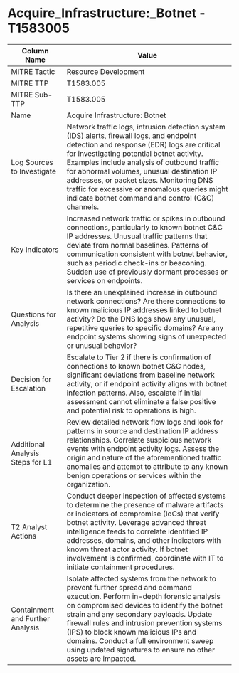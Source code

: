 # Acquire_Infrastructure:_Botnet - T1583005

| Column Name | Value |
|-------------|-------|
| MITRE Tactic | Resource Development |
| MITRE TTP | T1583.005 |
| MITRE Sub-TTP | T1583.005 |
| Name | Acquire Infrastructure: Botnet |
| Log Sources to Investigate | Network traffic logs, intrusion detection system (IDS) alerts, firewall logs, and endpoint detection and response (EDR) logs are critical for investigating potential botnet activity. Examples include analysis of outbound traffic for abnormal volumes, unusual destination IP addresses, or packet sizes. Monitoring DNS traffic for excessive or anomalous queries might indicate botnet command and control (C&C) channels. |
| Key Indicators | Increased network traffic or spikes in outbound connections, particularly to known botnet C&C IP addresses. Unusual traffic patterns that deviate from normal baselines. Patterns of communication consistent with botnet behavior, such as periodic check-ins or beaconing. Sudden use of previously dormant processes or services on endpoints. |
| Questions for Analysis | Is there an unexplained increase in outbound network connections? Are there connections to known malicious IP addresses linked to botnet activity? Do the DNS logs show any unusual, repetitive queries to specific domains? Are any endpoint systems showing signs of unexpected or unusual behavior? |
| Decision for Escalation | Escalate to Tier 2 if there is confirmation of connections to known botnet C&C nodes, significant deviations from baseline network activity, or if endpoint activity aligns with botnet infection patterns. Also, escalate if initial assessment cannot eliminate a false positive and potential risk to operations is high. |
| Additional Analysis Steps for L1 | Review detailed network flow logs and look for patterns in source and destination IP address relationships. Correlate suspicious network events with endpoint activity logs. Assess the origin and nature of the aforementioned traffic anomalies and attempt to attribute to any known benign operations or services within the organization. |
| T2 Analyst Actions | Conduct deeper inspection of affected systems to determine the presence of malware artifacts or indicators of compromise (IoCs) that verify botnet activity. Leverage advanced threat intelligence feeds to correlate identified IP addresses, domains, and other indicators with known threat actor activity. If botnet involvement is confirmed, coordinate with IT to initiate containment procedures. |
| Containment and Further Analysis | Isolate affected systems from the network to prevent further spread and command execution. Perform in-depth forensic analysis on compromised devices to identify the botnet strain and any secondary payloads. Update firewall rules and intrusion prevention systems (IPS) to block known malicious IPs and domains. Conduct a full environment sweep using updated signatures to ensure no other assets are impacted. |
